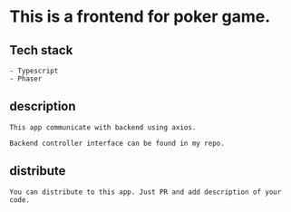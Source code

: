 # This is a frontend for poker game.

## Tech stack

    - Typescript
    - Phaser

## description

    This app communicate with backend using axios.

    Backend controller interface can be found in my repo.

## distribute

    You can distribute to this app. Just PR and add description of your code.
